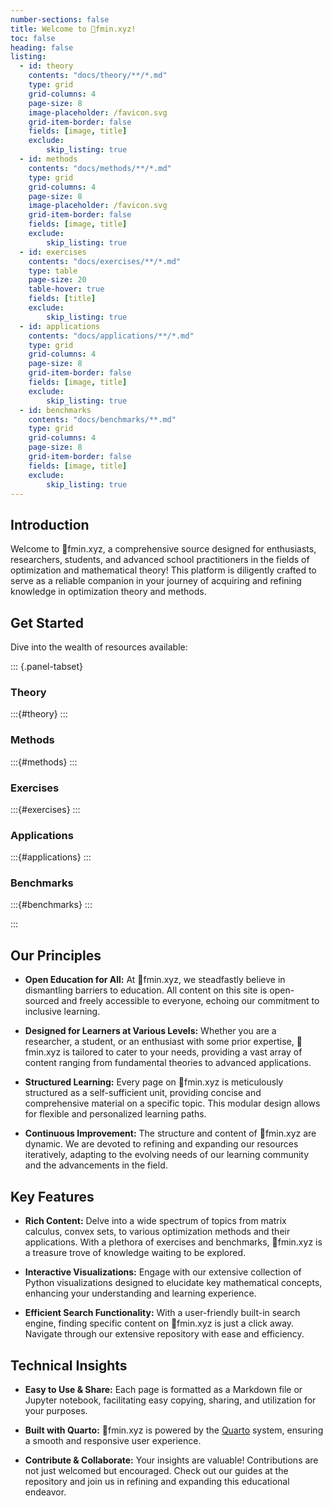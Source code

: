```yaml
---
number-sections: false
title: Welcome to 💎fmin.xyz!
toc: false
heading: false
listing: 
  - id: theory
    contents: "docs/theory/**/*.md"
    type: grid
    grid-columns: 4
    page-size: 8
    image-placeholder: /favicon.svg
    grid-item-border: false
    fields: [image, title]
    exclude:
        skip_listing: true
  - id: methods
    contents: "docs/methods/**/*.md"
    type: grid
    grid-columns: 4
    page-size: 8
    image-placeholder: /favicon.svg
    grid-item-border: false
    fields: [image, title]
    exclude:
        skip_listing: true
  - id: exercises
    contents: "docs/exercises/**/*.md"
    type: table
    page-size: 20
    table-hover: true
    fields: [title]
    exclude:
        skip_listing: true
  - id: applications
    contents: "docs/applications/**/*.md"
    type: grid
    grid-columns: 4
    page-size: 8
    grid-item-border: false
    fields: [image, title]
    exclude:
        skip_listing: true
  - id: benchmarks
    contents: "docs/benchmarks/**.md"
    type: grid
    grid-columns: 4
    page-size: 8
    grid-item-border: false
    fields: [image, title]
    exclude:
        skip_listing: true
---
```


## Introduction

Welcome to 💎fmin.xyz, a comprehensive source designed for enthusiasts, researchers, students, and advanced school practitioners in the fields of optimization and mathematical theory! This platform is diligently crafted to serve as a reliable companion in your journey of acquiring and refining knowledge in optimization theory and methods.

## Get Started
Dive into the wealth of resources available:

::: {.panel-tabset}

### Theory

:::{#theory}
:::

### Methods

:::{#methods}
:::

### Exercises

:::{#exercises}
:::

### Applications

:::{#applications}
:::

### Benchmarks

:::{#benchmarks}
:::

:::

## Our Principles
- **Open Education for All:** At 💎fmin.xyz, we steadfastly believe in dismantling barriers to education. All content on this site is open-sourced and freely accessible to everyone, echoing our commitment to inclusive learning.

- **Designed for Learners at Various Levels:** Whether you are a researcher, a student, or an enthusiast with some prior expertise, 💎fmin.xyz is tailored to cater to your needs, providing a vast array of content ranging from fundamental theories to advanced applications.

- **Structured Learning:** Every page on 💎fmin.xyz is meticulously structured as a self-sufficient unit, providing concise and comprehensive material on a specific topic. This modular design allows for flexible and personalized learning paths.

- **Continuous Improvement:** The structure and content of 💎fmin.xyz are dynamic. We are devoted to refining and expanding our resources iteratively, adapting to the evolving needs of our learning community and the advancements in the field.

## Key Features
- **Rich Content:** Delve into a wide spectrum of topics from matrix calculus, convex sets, to various optimization methods and their applications. With a plethora of exercises and benchmarks, 💎fmin.xyz is a treasure trove of knowledge waiting to be explored.

- **Interactive Visualizations:** Engage with our extensive collection of Python visualizations designed to elucidate key mathematical concepts, enhancing your understanding and learning experience.

- **Efficient Search Functionality:** With a user-friendly built-in search engine, finding specific content on 💎fmin.xyz is just a click away. Navigate through our extensive repository with ease and efficiency.

## Technical Insights
- **Easy to Use & Share:** Each page is formatted as a Markdown file or Jupyter notebook, facilitating easy copying, sharing, and utilization for your purposes.

- **Built with Quarto:** 💎fmin.xyz is powered by the [Quarto](https://quarto.org) system, ensuring a smooth and responsive user experience.

- **Contribute & Collaborate:** Your insights are valuable! Contributions are not just welcomed but encouraged. Check out our guides at the repository and join us in refining and expanding this educational endeavor.